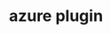 ---
title: "azure plugin"
vanity: "https://github.com/deislabs/porter-azure-plugins"
url: "/plugin/azure/"
---